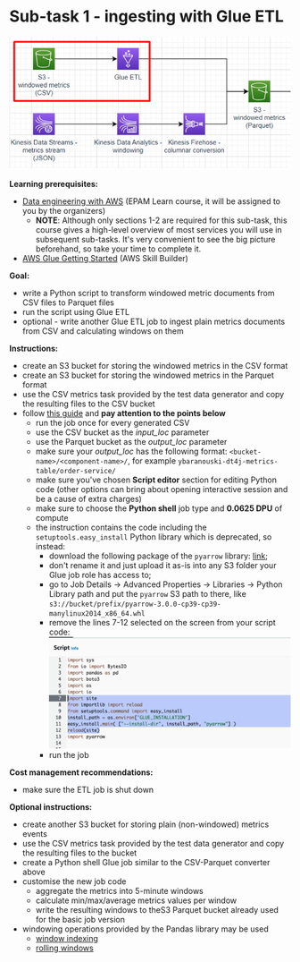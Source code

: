 # Sub-task 1 - ingesting with Glue ETL

![task1](../materials/diagrams/task1-focus.png)

**Learning prerequisites:**
* [Data engineering with AWS](https://learn.epam.com/detailsPage?id=b478ad0c-a4cc-4d27-a093-1d4661bfc19e) (EPAM Learn course, it will be assigned to you by the organizers)
  * **NOTE**: Although only sections 1-2 are required for this sub-task, this course gives a high-level overview of most services you will use
    in subsequent sub-tasks. It's very convenient to see the big picture beforehand, so take your time to complete it.
* [AWS Glue Getting Started](https://explore.skillbuilder.aws/learn/course/internal/view/elearning/8171/getting-started-with-aws-glue) (AWS Skill Builder)

**Goal:**
* write a Python script to transform windowed metric documents from CSV files to Parquet files
* run the script using Glue ETL
* optional - write another Glue ETL job to ingest plain metrics documents from CSV and calculating windows on them

**Instructions:**
* create an S3 bucket for storing the windowed metrics in the CSV format
* create an S3 bucket for storing the windowed metrics in the Parquet format
* use the CSV metrics task provided by the test data generator and copy the resulting files to the CSV bucket
* follow [this guide](https://docs.aws.amazon.com/prescriptive-guidance/latest/patterns/three-aws-glue-etl-job-types-for-converting-data-to-apache-parquet.html) and **pay attention to the points below**
    * run the job once for every generated CSV
    * use the CSV bucket as the _input_loc_ parameter
    * use the Parquet bucket as the _output_loc_ parameter
    * make sure your _output_loc_ has the following format: `<bucket-name>/<component-name>/`, for example `ybaranouski-dt4j-metrics-table/order-service/`
    * make sure you've chosen **Script editor** section for editing Python code (other options can bring about opening interactive session and be a cause of extra charges)
    * make sure to choose the **Python shell** job type and **0.0625 DPU** of compute
    * the instruction contains the code including the `setuptools.easy_install` Python library which is deprecated, so instead:
        * download the following package of the `pyarrow` library: [link](https://files.pythonhosted.org/packages/9f/c2/ae15d52e13a8274aaf113b28a401121d519267b590351b815346f3af4ca2/pyarrow-3.0.0-cp39-cp39-manylinux2014_x86_64.whl);
        * don't rename it and just upload it as-is into any S3 folder your Glue job role has access to;
        * go to Job Details -> Advanced Properties -> Libraries -> Python Library path and put the `pyarrow` S3 path to there, like `s3://bucket/prefix/pyarrow-3.0.0-cp39-cp39-manylinux2014_x86_64.whl`
        * remove the lines 7-12 selected on the screen from your script code: ![image.png](./image.png)
        * run the job

**Cost management recommendations:**
* make sure the ETL job is shut down

**Optional instructions:**
* create another S3 bucket for storing plain (non-windowed) metrics events
* use the CSV metrics task provided by the test data generator and copy the resulting files to the bucket
* create a Python shell Glue job similar to the CSV-Parquet converter above
* customise the new job code
    * aggregate the metrics into 5-minute windows
    * calculate min/max/average metrics values per window
    * write the resulting windows to theS3 Parquet bucket already used for the basic job version
* windowing operations provided by the Pandas library may be used
    * [window indexing](https://pandas.pydata.org/docs/user_guide/window.html#custom-window-rolling)
    * [rolling windows](https://pandas.pydata.org/docs/user_guide/window.html#rolling-apply)
